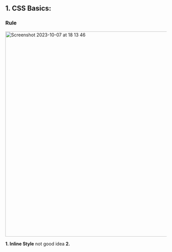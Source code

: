 ## 1. CSS Basics:
### Rule
<img width="642" alt="Screenshot 2023-10-07 at 18 13 46" src="https://github.com/Fanpeng-L/FullStack-Learning-Notes/assets/90544605/d3e64732-0839-41ae-837d-e60840c2fcf5">


**1. Inline Style** not good idea
**2. <style> element**
**3. style.css external stylesheet**✅

### color system:  
RGB  
hexadecimal  

## Absolute & Relative units  
<img width="545" alt="Screenshot 2023-10-07 at 19 34 21" src="https://github.com/Fanpeng-L/FullStack-Learning-Notes/assets/90544605/ae479fa4-07cc-4d89-99c3-b38c23480652">  

Absolute units is not recommended used for responsive websites.


## 2. CSS Selectors
- universal
- element
- ,  (select several elements at the same time)
- \# (ID selector)
- .  (class selector)
- space descendent selector
- \+ (adjecent)
- \> (direct child)
- input[type="password"]  attribute selector
- : pseudo class -- states (checked, active, hover...)
- :: pseudo elements --- specific parts of an element


## 3. cascade  


Absolute and Relative:
<img width="618" alt="Screenshot 2023-10-03 at 16 55 15" src="https://github.com/Fanpeng-L/FullStack-Learning-Notes/assets/90544605/17af5454-213e-4868-a1cc-502e0acd1fbc">

